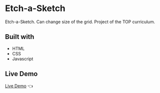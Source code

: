 # Etch-a-Sketch

Etch-a-Sketch. Can change size of the grid.
Project of the TOP curriculum.

## Built with

- HTML
- CSS
- Javascript

## Live Demo

[Live Demo](https://khalwalid.github.io/Etch-a-Sketch/) 👈
